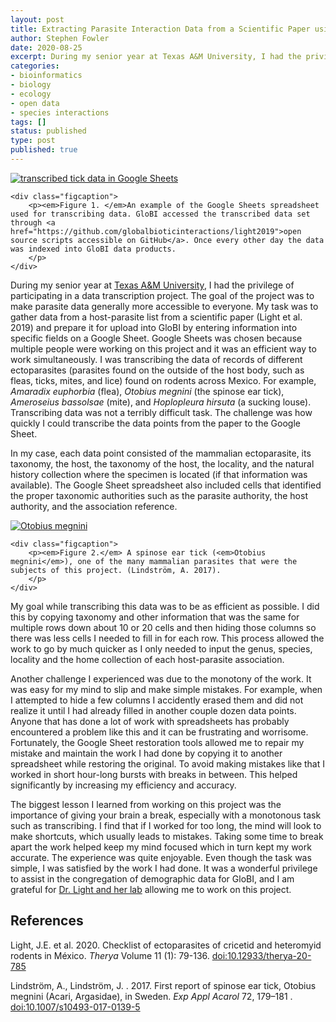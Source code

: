 ```yaml
---
layout: post
title: Extracting Parasite Interaction Data from a Scientific Paper using Google Sheets
author: Stephen Fowler
date: 2020-08-25
excerpt: During my senior year at Texas A&M University, I had the privilege of participating in a data transcription project. The goal of the project was to make parasite data generally more accessible to everyone. My task was to gather data from a host-parasite list from a scientific paper (Light et al. 2019) and prepare it for upload into GloBI by entering information into specific fields on a Google Sheet.
categories:
- bioinformatics
- biology
- ecology
- open data
- species interactions
tags: []
status: published
type: post
published: true
---
```


<div class="figure figure-globi left">
    <a href="https://docs.google.com/spreadsheets/u/0/d/1FoGhyDoPlPa7FHyUZO8VEvLdLkoJB84H2f7sgXPFDxY"><img src="/assets/fowler-figure1.png" alt="transcribed tick data in Google Sheets"/></a>

    <div class="figcaption">
        <p><em>Figure 1. </em>An example of the Google Sheets spreadsheet used for transcribing data. GloBI accessed the transcribed data set through <a href="https://github.com/globalbioticinteractions/light2019">open source scripts accessible on GitHub</a>. Once every other day the data was indexed into GloBI data products.
        </p>
    </div>
</div>

During my senior year at [Texas A&M University](http://www.tamu.edu/), I had the privilege of participating in a data transcription project. The goal of the project was to make parasite data generally more accessible to everyone. My task was to gather data from a host-parasite list from a scientific paper (Light et al. 2019) and prepare it for upload into GloBI by entering information into specific fields on a Google Sheet. Google Sheets was chosen because multiple people were working on this project and it was an efficient way to work simultaneously. I was transcribing the data of records of different ectoparasites (parasites found on the outside of the host body, such as fleas, ticks, mites, and lice) found on rodents across Mexico. For example, _Amaradix euphorbia_ (flea), _Otobius megnini_ (the spinose ear tick), _Ameroseius bassolsae_ (mite), and _Hoplopleura hirsuta_ (a sucking louse). Transcribing data was not a terribly difficult task. The challenge was how quickly I could transcribe the data points from the paper to the Google Sheet. 

In my case, each data point consisted of the mammalian ectoparasite, its taxonomy, the host, the taxonomy of the host, the locality, and the natural history collection where the specimen is located (if that information was available). The Google Sheet spreadsheet also included cells that identified the proper taxonomic authorities such as the parasite authority, the host authority, and the association reference. 

<div class="figure figure-globi right">
    <a href="https://www.globalbioticinteractions.org/?sourceTaxon=Otobius%20megnini"><img src="/assets/fowler-figure2.jpg" alt="Otobius megnini"/></a>

    <div class="figcaption">
        <p><em>Figure 2.</em> A spinose ear tick (<em>Otobius megnini</em>), one of the many mammalian parasites that were the subjects of this project. (Lindström, A. 2017).
        </p>
    </div>
</div>

My goal while transcribing this data was to be as efficient as possible. I did this by copying taxonomy and other information that was the same for multiple rows down about 10 or 20 cells and then hiding those columns so there was less cells I needed to fill in for each row. This process allowed the work to go by much quicker as I only needed to input the genus, species, locality and the home collection of each host-parasite association. 

Another challenge I experienced was due to the monotony of the work. It was easy for my mind to slip and make simple mistakes. For example, when I attempted to hide a few columns I accidently erased them and did not realize it until I had already filled in another couple dozen data points. Anyone that has done a lot of work with spreadsheets has probably encountered a problem like this and it can be frustrating and worrisome. Fortunately, the Google Sheet restoration tools allowed me to repair my mistake and maintain the work I had done by copying it to another spreadsheet while restoring the original. To avoid making mistakes like that I worked in short hour-long bursts with breaks in between. This helped significantly by increasing my efficiency and accuracy.

The biggest lesson I learned from working on this project was the importance of giving your brain a break, especially with a monotonous task such as transcribing. I find that if I worked for too long, the mind will look to make shortcuts, which usually leads to mistakes. Taking some time to break apart the work helped keep my mind focused which in turn kept my work accurate. The experience was quite enjoyable. Even though the task was simple, I was satisfied by the work I had done. It was a wonderful privilege to assist in the congregation of demographic data for GloBI, and I am grateful for [Dr. Light and her lab](https://lightjessica.weebly.com/) allowing me to work on this project.


## References

Light, J.E. et al. 2020. Checklist of ectoparasites of cricetid and heteromyid rodents in México. _Therya_ Volume 11 (1): 79-136. [doi:10.12933/therya-20-785](https://doi.org/10.12933/therya-20-785)

Lindström, A., Lindström, J. . 2017. First report of spinose ear tick, Otobius megnini (Acari, Argasidae), in Sweden. _Exp Appl Acarol_ 72, 179–181 . [doi:10.1007/s10493-017-0139-5](https://doi.org/10.1007/s10493-017-0139-5)


